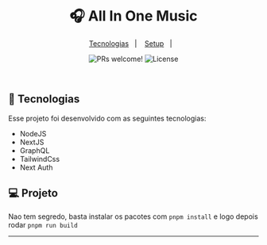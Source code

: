 <h1 align="center">
    🎧 All In One Music
</h1>

<p align="center">
  <a href="#-tecnologias">Tecnologias</a>&nbsp;&nbsp;&nbsp;|&nbsp;&nbsp;&nbsp;
  <a href="#setup">Setup</a>&nbsp;&nbsp;&nbsp;|&nbsp;&nbsp;&nbsp;
</p>

<p align="center">
 <img src="https://img.shields.io/static/v1?label=PRs&message=welcome&color=15C3D6&labelColor=000000" alt="PRs welcome!" />
  <img alt="License" src="https://img.shields.io/static/v1?label=license&message=MIT&color=15C3D6&labelColor=000000" />
</p>

<br>



<a id="-tecnologias"></a>

## 🚀 Tecnologias

Esse projeto foi desenvolvido com as seguintes tecnologias:

- NodeJS
- NextJS
- GraphQL
- TailwindCss
- Next Auth

<a id="setup"></a>

## 💻 Projeto

Nao tem segredo, basta instalar os pacotes com `pnpm install` e logo depois rodar `pnpm run build`

---

